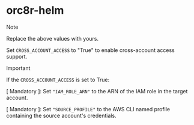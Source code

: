 # orc8r-helm

> [!NOTE]
> Replace the above values with yours.
>
> Set `CROSS_ACCOUNT_ACCESS` to "True" to enable cross-account access support.
 
> [!IMPORTANT]
> If the `CROSS_ACCOUNT_ACCESS` is set to True:
>
> [ Mandatory ]: Set `"IAM_ROLE_ARN"` to the ARN of the IAM role in the target account.
>
> [ Mandatory ]: Set `"SOURCE_PROFILE"` to the AWS CLI named profile containing the source account's credentials.

